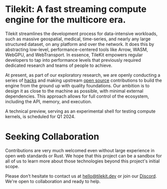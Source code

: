 # Tilekit: A fast streaming compute engine for the multicore era.

Tilekit streamlines the development process for data-intensive workloads, such as massive geospatial, medical, time-series, and nearly any large structured dataset, on any platform and over the network. It does this by abstracting low-level, performance-centered tools like Arrow, WASM, WebGPU, and WebTransport. In essence, TileKit empowers regular developers to tap into performance levels that previously required dedicated research and teams of people to achieve.

At present, as part of our exploratory research, we are openly conducting a series of [hacks](https://github.com/tilekit/hacks) and making upstream [open source](https://github.com/tilekit/opensource) contributions to build the engine from the ground up with quality foundations. Our ambition is to design it as close to the machine as possible, with minimal external dependencies. This approach allows for full control of the ecosystem, including the API, memory, and execution.

A technical preview, serving as an experimental shell for testing compute kernels, is scheduled for Q1 2024.

# Seeking Collaboration
Contributions are very much welcomed even without large experience in open web standards or Rust. We hope that this project can be a sandbox for all of us to learn more about those technologies beyond this project's initial scope. 

Please don’t hesitate to contact us at [hello@tilekit.dev](mailto://hello@tilekit.dev) or join our [Discord](https://discord.gg/jNaYqjgRsB). We're open to collaboration and ready to help.
